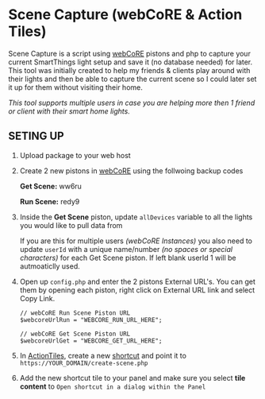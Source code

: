 # Scene Capture (webCoRE & Action Tiles)

Scene Capture is a script using [webCoRE](http://webcore.co) pistons and php to capture your current SmartThings light setup and save it (no database needed) for later.
This tool was initially created to help my friends & clients play around with their lights and then be able to capture the current scene so I could later set it up for them without visiting their home.

*This tool supports multiple users in case you are helping more then 1 friend or client with their smart home lights.*

## SETING UP
1) Upload package to your web host

2) Create 2 new pistons in [webCoRE](http://webcore.co) using the follwoing backup codes

   **Get Scene:** ww6ru
   
   **Run Scene:** redy9
   
3) Inside the **Get Scene** piston, update `allDevices` variable to all the lights you would like to pull data from

   If you are this for multiple users *(webCoRE Instances)* you also need to update `userId` with a unique name/number *(no spaces or special characters)* for each Get Scene piston. If left blank userId 1 will be autmoaticlly used.

4) Open up `config.php` and enter the 2 pistons External URL's.
You can get them by opening each piston, right click on External URL link and select Copy Link.

   ```
   // webCoRE Run Scene Piston URL
   $webcoreUrlRun = "WEBCORE_RUN_URL_HERE";

   // webCoRE Get Scene Piston URL
   $webcoreUrlGet = "WEBCORE_GET_URL_HERE";
   ```
   
5) In [ActionTiles](http://actiontiles.com), create a new [shortcut](https://app.actiontiles.com/shortcuts) and point it to `https://YOUR_DOMAIN/create-scene.php`

6) Add the new shortcut tile to your panel and make sure you select **tile content** to `Open shortcut in a dialog within the Panel`
